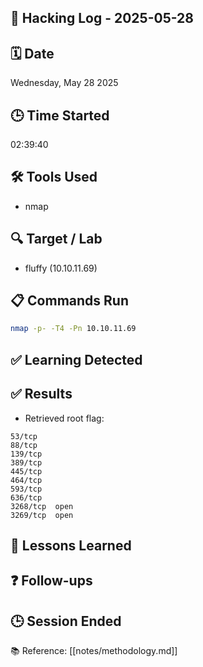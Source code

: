 ## 🧠 Hacking Log - 2025-05-28

## 🗓 Date  
Wednesday, May 28 2025

## 🕒 Time Started  
02:39:40

## 🛠 Tools Used  
- nmap

## 🔍 Target / Lab  
- fluffy (10.10.11.69)

## 📋 Commands Run
```bash
nmap -p- -T4 -Pn 10.10.11.69
```

## ✅ Learning Detected


## ✅ Results

- Retrieved root flag:
  

```plaintext
53/tcp  
88/tcp  
139/tcp  
389/tcp  
445/tcp  
464/tcp  
593/tcp  
636/tcp  
3268/tcp  open
3269/tcp  open
```

## 🧠 Lessons Learned


## ❓ Follow-ups


## 🕒 Session Ended

📚 Reference: [[notes/methodology.md]]

